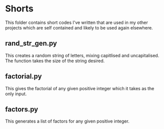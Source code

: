 # Shorts

This folder contains short codes I've written that are used in my other projects which are self contained and likely to be used again elsewhere.

## rand_str_gen.py

This creates a random string of letters, mixing capitlised and uncapitalised. The function takes the size of the string desired.

## factorial.py

This gives the factorial of any given positive integer which it takes as the only input.

## factors.py

This generates a list of factors for any given positive integer.